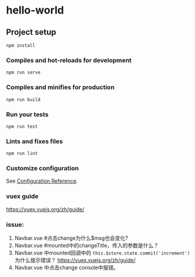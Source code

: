 # hello-world

## Project setup
```
npm install
```

### Compiles and hot-reloads for development
```
npm run serve
```

### Compiles and minifies for production
```
npm run build
```

### Run your tests
```
npm run test
```

### Lints and fixes files
```
npm run lint
```

### Customize configuration
See [Configuration Reference](https://cli.vuejs.org/config/).

### vuex guide
https://vuex.vuejs.org/zh/guide/


### issue:
1. Navbar.vue #点击change为什么$msg也会变化?
2. Navbar.vue #mounted中的changeTitle，传入的参数是什么？
3. Navbar.vue 中mounted回调中的 `this.$store.state.commit('increment')` 为什么提示错误？    https://vuex.vuejs.org/zh/guide/
4. Navbar.vue 中点击change console中报错。

